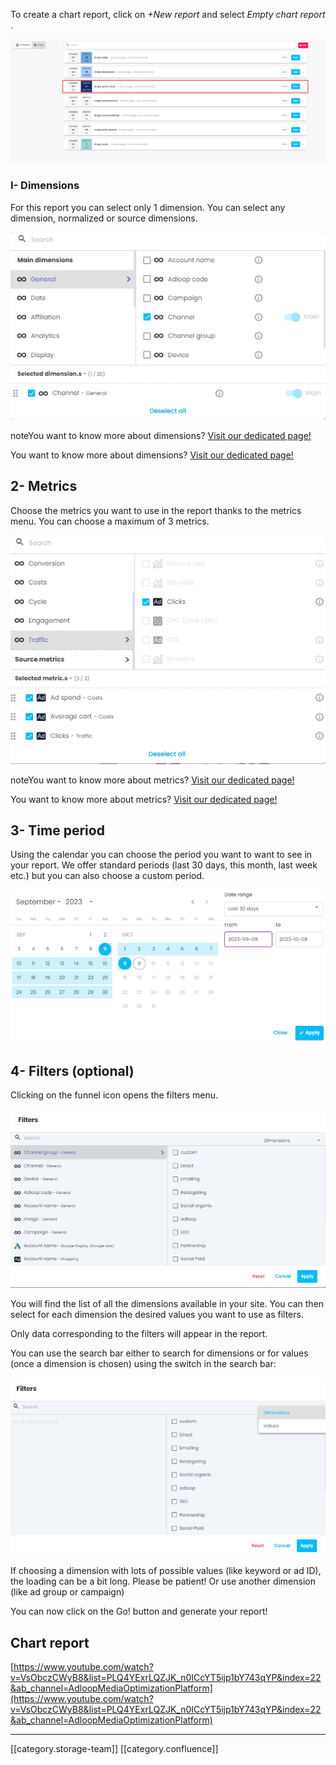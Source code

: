 

To create a chart report, click on  _+New report_  and select  _Empty chart report_ .

![](images/storage/image-20231009-105823.png)
### I- Dimensions
For this report you can select only 1 dimension. You can select any dimension, normalized or source dimensions.

![](images/storage/image-20231009-105848.png)

noteYou want to know more about dimensions? [Visit our dedicated page!](https://adloopwiki.atlassian.net/wiki/spaces/AHEN/pages/1770554179)

You want to know more about dimensions? [Visit our dedicated page!](https://adloopwiki.atlassian.net/wiki/spaces/AHEN/pages/1770554179)


## 2- Metrics
Choose the metrics you want to use in the report thanks to the metrics menu. You can choose a maximum of 3 metrics.

![](images/storage/image-20231009-105921.png)

noteYou want to know more about metrics? [Visit our dedicated page!](https://adloopwiki.atlassian.net/wiki/spaces/AHEN/pages/1770554272)

You want to know more about metrics? [Visit our dedicated page!](https://adloopwiki.atlassian.net/wiki/spaces/AHEN/pages/1770554272)


## 3- Time period
Using the calendar you can choose the period you want to want to see in your report. We offer standard periods (last 30 days, this month, last week etc.) but you can also choose a custom period.

![](images/storage/image-20231009-110034.png)


## 4- Filters (optional)
Clicking on the funnel icon opens the filters menu.

![](images/storage/image-20231009-110121.png)

You will find the list of all the dimensions available in your site. You can then select for each dimension the desired values you want to use as filters.

Only data corresponding to the filters will appear in the report.

You can use the search bar either to search for dimensions or for values (once a dimension is chosen) using the switch in the search bar:

![](images/storage/image-20231009-110154.png)

If choosing a dimension with lots of possible values (like keyword or ad ID), the loading can be a bit long. Please be patient! Or use another dimension (like ad group or campaign)

You can now click on the Go! button and generate your report!


## Chart report
[https://www.youtube.com/watch?v=VsObczCWyB8&list=PLQ4YExrLQZJK_n0ICcYT5ijp1bY743qYP&index=22&ab_channel=AdloopMediaOptimizationPlatform](https://www.youtube.com/watch?v=VsObczCWyB8&list=PLQ4YExrLQZJK_n0ICcYT5ijp1bY743qYP&index=22&ab_channel=AdloopMediaOptimizationPlatform)



*****

[[category.storage-team]] 
[[category.confluence]] 
